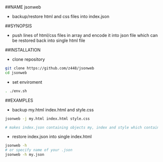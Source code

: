 ##NAME jsonweb
- backup/restore html and css files into index.json 

##SYNOPSIS

- push lines of html/css files in array and encode it into json file which can be restored back into single html file

##INSTALLATION
- clone repository

```bash
git clone https://github.com/z448/jsonweb
cd jsonweb
```

- set enviroment

```bash
. ./env.sh
```

##EXAMPLES

- backup my.html index.html and style.css

```bash
jsonweb -j my.html index.html style.css

# makes index.json containing objects my, index and style which contains lines of html file. 
```

- restore index.json into single index.html
```bash
jsonweb -h
# or specify name of your .json
jsonweb -h my.json
```




